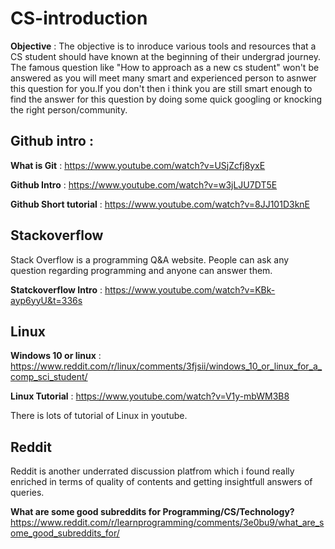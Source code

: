 # CS-introduction

**Objective** : The objective is to inroduce various tools and resources that a CS student should have known at the beginning of their undergrad journey. The famous question like "How to approach as a new cs student" won't be answered as you will meet many smart and experienced person to asnwer this question for you.If you don't then i think you are still smart enough to find the answer for this question by doing some quick googling or knocking the right person/community.

## Github intro :

**What is Git** : https://www.youtube.com/watch?v=USjZcfj8yxE

**Github Intro** : https://www.youtube.com/watch?v=w3jLJU7DT5E

**Github Short tutorial** : https://www.youtube.com/watch?v=8JJ101D3knE

## Stackoverflow
Stack Overflow is a programming Q&A website. People can ask any question regarding programming and anyone can answer them.

**Statckoverflow Intro** : https://www.youtube.com/watch?v=KBk-ayp6yyU&t=336s

## Linux
**Windows 10 or linux** : https://www.reddit.com/r/linux/comments/3fjsii/windows_10_or_linux_for_a_comp_sci_student/

**Linux Tutorial** : https://www.youtube.com/watch?v=V1y-mbWM3B8

There is lots of tutorial of Linux in youtube.

## Reddit
Reddit is another underrated discussion platfrom which i found really enriched in terms of quality of contents and getting insightfull answers of queries.

**What are some good subreddits for Programming/CS/Technology?** https://www.reddit.com/r/learnprogramming/comments/3e0bu9/what_are_some_good_subreddits_for/
